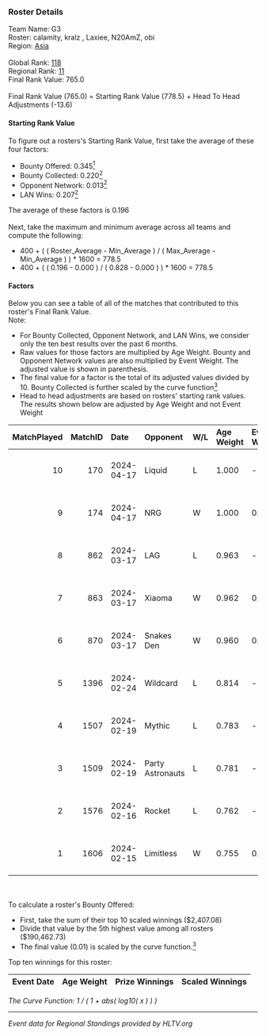 ### Roster Details<br />
Team Name: G3<br />
Roster: calamity, kralz , Laxiee, N20AmZ, obi<br />
Region: [Asia]( ../standings_asia.md)<br />
<br />
Global Rank: [118](../standings_global.md)<br />
Regional Rank: [11]( ../standings_asia.md)<br />
Final Rank Value:  765.0<br />
<br />
Final Rank Value (765.0) = Starting Rank Value (778.5) + Head To Head Adjustments (-13.6)<br />

#### Starting Rank Value<br />
To figure out a rosters's Starting Rank Value, first take the average of these four factors:<br />
- Bounty Offered: 0.345[<sup>1</sup>](#table2)
- Bounty Collected: 0.220[<sup>2</sup>](#table1)
- Opponent Network: 0.013[<sup>2</sup>](#table1)
- LAN Wins: 0.207[<sup>2</sup>](#table1)

The average of these factors is 0.196<br />
<br />
Next, take the maximum and minimum average across all teams and compute the following:<br />
- 400 + ( ( Roster_Average - Min_Average ) / ( Max_Average - Min_Average ) ) * 1600 = 778.5
- 400 + ( ( 0.196 - 0.000 ) / ( 0.828 - 0.000 ) ) * 1600 = 778.5


#### Factors<br />
Below you can see a table of all of the matches that contributed to this roster's Final Rank Value.<br />
Note:<br />

- For Bounty Collected, Opponent Network, and LAN Wins, we consider only the ten best results over the past 6 months.
- Raw values for those factors are multiplied by Age Weight. Bounty and Opponent Network values are also multiplied by Event Weight. The adjusted value is shown in parenthesis.
- The final value for a factor is the total of its adjusted values divided by 10. Bounty Collected is further scaled by the curve function[<sup>3</sup>](#curveFunction)
- Head to head adjustments are based on rosters' starting rank values. The results shown below are adjusted by Age Weight and not Event Weight
<span id="table1"></span><br />


| MatchPlayed | MatchID | Date       | Opponent         | W/L | Age Weight | Event Weight | Bounty Collected | Opponent Network | LAN Wins  | H2H Adjustment | Participating Roster                      |
| -: | -: | :- | :- | :- | :- | :- | :- | :- | :- | -: | :- |
|          10 |     170 | 2024-04-17 | Liquid           | L   | 1.000      | -            | -                | -                | -         |          -1.81 | calamity, kralz , Laxiee, N20AmZ, obi     |
|           9 |     174 | 2024-04-17 | NRG              | W   | 1.000      | 0.143        | 0.007 (0.001)    | 0.633 (0.090)    | 0 (0.000) |          20.89 | calamity, kralz , Laxiee, N20AmZ, obi     |
|           8 |     862 | 2024-03-17 | LAG              | L   | 0.963      | -            | -                | -                | -         |          -8.28 | arviast, C4LLM3SU3, calamity, N20AmZ, obi |
|           7 |     863 | 2024-03-17 | Xiaoma           | W   | 0.962      | 0.333        | 0.005 (0.002)    | 0.045 (0.014)    | 1 (0.962) |           9.13 | arviast, C4LLM3SU3, calamity, N20AmZ, obi |
|           6 |     870 | 2024-03-17 | Snakes Den       | W   | 0.960      | 0.333        | 0.000 (0.000)    | 0.000 (0.000)    | 1 (0.960) |           3.78 | arviast, C4LLM3SU3, calamity, N20AmZ, obi |
|           5 |    1396 | 2024-02-24 | Wildcard         | L   | 0.814      | -            | -                | -                | -         |          -8.24 | C4LLM3SU3, calamity, Laxiee, N20AmZ, obi  |
|           4 |    1507 | 2024-02-19 | Mythic           | L   | 0.783      | -            | -                | -                | -         |         -11.70 | C4LLM3SU3, calamity, Laxiee, N20AmZ, obi  |
|           3 |    1509 | 2024-02-19 | Party Astronauts | L   | 0.781      | -            | -                | -                | -         |         -11.57 | C4LLM3SU3, calamity, Laxiee, N20AmZ, obi  |
|           2 |    1576 | 2024-02-16 | Rocket           | L   | 0.762      | -            | -                | -                | -         |         -14.25 | C4LLM3SU3, calamity, N20AmZ, obi, tmk     |
|           1 |    1606 | 2024-02-15 | Limitless        | W   | 0.755      | 0.143        | 0.001 (0.000)    | 0.201 (0.022)    | 0 (0.000) |           8.46 | C4LLM3SU3, calamity, N20AmZ, obi, tmk     |

<br />
<span id="table2"></span><br />
To calculate a roster's Bounty Offered:<br />

- First, take the sum of their top 10 scaled winnings ($2,407.08)
- Divide that value by the 5th highest value among all rosters ($190,462.73)
- The final value (0.01) is scaled by the curve function.[<sup>3</sup>](#curveFunction)

Top ten winnings for this roster:<br />

| Event Date | Age Weight | Prize Winnings | Scaled Winnings |
| :- | -: | :- | :- |


<span id="curveFunction"></span>_The Curve Function: 1 / ( 1 + abs( log10( x ) ) )_<br />

---
_Event data for Regional Standings provided by HLTV.org_<br />
